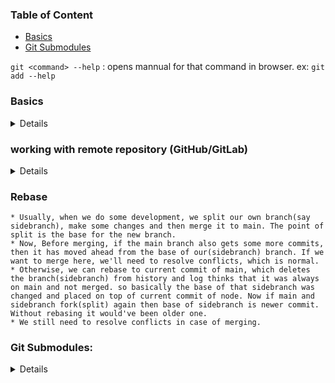 ### Table of Content
* <a href="basics">Basics<a/>
* <a href="git-submodules">Git Submodules<a/>
 
`git <command> --help` : opens mannual for that command in browser. ex: `git add --help`  
### Basics
 <details>
  
 * `git status`
    * provides a summary of the current branch. files that are staged, committed, untracked etc.
 * `git add <files>`
    * stage files for commit
 * `git commit -m "msg"`
    * commit files with a message
 * `git commit --amend`
    * to modify the most recent commit and push again, saves creating another commit id. usually for patches after review.
 * `git commit --amend -m "new msg"`
     * change commit message of the last commit
 * `git commit --amend --no-edit`
    * to modify the most recent commit without changing the commit message.
 * `git restore`
    * Used to revert modified file content to last commited contents.(Discard changes)
    * `git restore filename`
    * Used to unstage files added for staging.
    * `git restore --staged filename`
 * `git log`
    * generates a log of most recent commits in current branch. Each branch has its own series of logs.
  * `git branch <branch_name>`
     * create a new branch
 * `git checkout <branch/commit-id>`
    * This can be used to change branch(head points to another branch) or go to a certain commit(detach head and point it to some commit)
    * A head points to some branch. When head is detached, it doesn't point to a branch but some independent commit point in history. From there we can create new branch if need be.
 * `git checkout -b <branch_name>`
     * creates a new branch and checks it out also.     
 * `git rm [-f] <filename>`
     * remove a file. {-f = forcefully}
 * `git merge <other_branch>`
     * merge/bring the contents of other branch with/into current branch
 </details>
     
### working with remote repository (GitHub/GitLab)
<details>
    
* `git clone <url>`
    * clone a repo from remote location like GH.
* `git remote [other options]`
    * The git remote command lets you manage(create, view, and delete) connections to other(remote) repositories.
    * origin is the repo from which we clone.(usually it is called origin) we can name it something else also.
    * We can use the remote command with other subcommands, to do various options. like add origin(or some other repo), show url of remote repo etc.
    * https://www.git-tower.com/learn/git/commands/git-remote
    * https://www.atlassian.com/git/tutorials/syncing
    * `git remote show` 
        * shows all remote repos connection. They are used as names instead of URLs for convenience.
    * `git remote add <origin> <url>`
        * only needed if we create repo locally first then want to put on GH. or we want to add another remote repo. <origin> can be anything. it's just a convention to call it origin.
        * connects local git repo with a remote repo and add an alias(origin) for the remote repo url. (we call the remote repo by the name origin)
* `git push [-u] <remote(origin)> <branch>`
    * Ex: `git push -u origin main`
    * `-u` means upstream, therefore we are downstream.
    * <branch> name of origin for connecting with(tracking) our current branch. if our branch name is diff then remote it'll still work, but we should keep them same for simplicity.
* `git pull <repo_url> <branch>`
    * pull changes from remote repo into the current branch. 
    * Pull is used to update our current repo with new changes from remote.Ex: new commits
 
</details>

### Rebase
 
    * Usually, when we do some development, we split our own branch(say sidebranch), make some changes and then merge it to main. The point of split is the base for the new branch. 
    * Now, Before merging, if the main branch also gets some more commits, then it has moved ahead from the base of our(sidebranch) branch. If we want to merge here, we'll need to resolve conflicts, which is normal.
    * Otherwise, we can rebase to current commit of main, which deletes the branch(sidebranch) from history and log thinks that it was always on main and not merged. so basically the base of that sidebranch was changed and placed on top of current commit of node. Now if main and sidebranch fork(split) again then base of sidebranch is newer commit. Without rebasing it would've been older one.
    * We still need to resolve conflicts in case of merging.
    
### Git Submodules:
 <details>
  
* https://www.youtube.com/watch?v=8Z4Cmhji_FQ&ab_channel=GitKraken
* https://www.atlassian.com/git/tutorials/git-submodule
* https://www.vogella.com/tutorials/GitSubmodules/article.html
* https://git-scm.com/book/en/v2/Git-Tools-Submodules
 </details>
